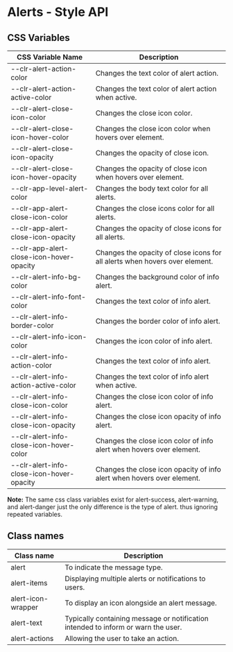 # Alerts - Style API

## CSS Variables

| CSS Variable Name                                     | Description                                                                  |
| ----------------------------------------------------- | -----------------------------------------------------------------------------|
| --clr-alert-action-color                              | Changes the text color of alert action.                                      |
| --clr-alert-action-active-color                       | Changes the text color of alert action when active.                          |
| --clr-alert-close-icon-color                          | Changes the close icon color.                                                |
| --clr-alert-close-icon-hover-color                    | Changes the close icon color when hovers over element.                       |
| --clr-alert-close-icon-opacity                        | Changes the opacity of close icon.                                           |
| --clr-alert-close-icon-hover-opacity                  | Changes the opacity of close icon when hovers over element.                  |
| --clr-app-level-alert-color                           | Changes the body text color for all alerts.                                  |
| --clr-app-alert-close-icon-color                      | Changes the close icons color for all alerts.                                |
| --clr-app-alert-close-icon-opacity                    | Changes the opacity of close icons for all alerts.                           |
| --clr-app-alert-close-icon-hover-opacity              | Changes the opacity of close icons for all alerts when hovers over element.  |
| --clr-alert-info-bg-color                             | Changes the background color of info alert.                                  |
| --clr-alert-info-font-color                           | Changes the text color of info alert.                                        |
| --clr-alert-info-border-color                         | Changes the border color of info alert.                                      |
| --clr-alert-info-icon-color                           | Changes the icon color of info alert.                                        | 
| --clr-alert-info-action-color                         | Changes the text color of info alert.                                        |
| --clr-alert-info-action-active-color                  | Changes the text color of info alert when active.                            |
| --clr-alert-info-close-icon-color                     | Changes the close icon color of info alert.                                  |
| --clr-alert-info-close-icon-opacity                   | Changes the close icon opacity  of info alert.                               |
| --clr-alert-info-close-icon-hover-color               | Changes the close icon color of info alert when hovers over element.         |
| --clr-alert-info-close-icon-hover-opacity             | Changes the close icon opacity of info alert when hovers over element.       |

**Note:**  The same css class variables exist for alert-success, alert-warning, and alert-danger just the only difference is the type of alert. thus ignoring repeated variables.

 
## Class names

| Class name                           | Description                                                                       |
| ------------------------------------ | --------------------------------------------------------------------------------- |
| alert                                | To indicate the message type.                                                     |
| alert-items                          | Displaying multiple alerts or notifications to users.                             |
| alert-icon-wrapper                   | To display an icon alongside an alert message.                                    |
| alert-text                           | Typically containing message or notification intended to inform or warn the user. |
| alert-actions                        | Allowing the user to take an action.                                              |

